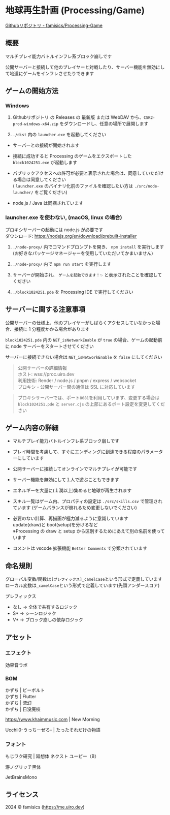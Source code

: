 # 地球再生計画 (Processing/Game)

[Githubリポジトリ - famisics/Processing-Game](https://github.com/famisics/Processing-Game)

## 概要

マルチプレイ能力バトルインフレ系ブロック崩しです

公開サーバーと接続して他のプレイヤーと対戦したり、サーバー機能を無効にして地道にゲームをインフレさせたりできます

## ゲームの開始方法

### Windows

1. Githubリポジトリ の Releases の 最新版 または WebDAV から、`CSK2-prod-windows-x64.zip` をダウンロードし、任意の場所で展開します

2. `./dist` 内の `launcher.exe` を起動してください

- サーバーとの接続が開始されます

- 接続に成功すると Processing のゲームをエクスポートした `block1024251.exe` が起動します

- パブリックアクセスへの許可が必要と表示された場合は、同意していただける場合は同意してください  
  ( `launcher.exe` のバイナリ化前のファイルを確認したい方は `./src/node-launcher/` をご覧ください)

- node.js / Java は同梱されています

### launcher.exe を使わない, (macOS, linux の場合)

プロキシサーバーの起動には node.js が必要です  
ダウンロード: https://nodejs.org/en/download/prebuilt-installer

1. `./node-proxy/` 内でコマンドプロンプトを開き、 `npm install` を実行します  
   (お好きなパッケージマネージャーを使用していただいてかまいません)

2. `./node-proxy/` 内で `npm run start` を実行します

3. サーバーが開始され、 `ゲームを起動できます！✨️` と表示されたことを確認してください

4. `./block1024251.pde` を Processing IDE で実行してください

## サーバーに関する注意事項

公開サーバーの仕様上、他のプレイヤーがしばらくアクセスしていなかった場合、接続に 1 分程度かかる場合があります

`block1024251.pde` 内の `NET_isNetworkEnable` が `true` の場合、ゲームの起動前に node サーバーをスタートさせてください

サーバーに接続できない場合は `NET_isNetworkEnable` を `false` にしてください

> 公開サーバーの詳細情報  
> ホスト: wss://proc.uiro.dev  
> 利用技術: Render / node.js / pnpm / express / websocket  
> プロキシ - 公開サーバー間の通信は SSL に対応しています

> プロキシサーバーでは、ポート`8081`を利用しています、変更する場合は `block1024251.pde` と `server.cjs` の上部にあるポート設定を変更してください

## ゲーム内容の詳細

- マルチプレイ能力バトルインフレ系ブロック崩しです

- プレイ時間を考慮して、すぐにエンディングに到達できる程度のパラメーターにしています

- 公開サーバーに接続してオンラインでマルチプレイが可能です

- サーバー機能を無効にして１人で遊ぶこともできます

- エネルギーを大量に(１潤以上)集めると地球が再生されます

- スキル一覧はゲーム内、プロパティの設定は `./src/skills.csv` で管理されています (ゲームバランスが崩れるため変更しないでください)

- 必要のない計算、再描画が極力減るように意識しています  
  update(draw)と boot(setup)を分けるなど  
  ※Processing の draw と setup から区別するためにあえて別の名前を使っています

- コメントは vscode 拡張機能 `Better Comments` で分類されています

## 命名規則

グローバル変数/関数は`[プレフィックス]_camelCase`という形式で定義しています  
ローカル変数は`_camelCase`という形式で定義しています(先頭アンダースコア)

プレフィックス

- なし → 全体で共有するロジック
- S\* → シーンロジック
- V\* → ブロック崩しの依存ロジック

## アセット

### エフェクト

効果音ラボ

### BGM

かずち | ビーボルト  
かずち | Flutter  
かずち | 流幻  
かずち | 日没廃校

https://www.khaimmusic.com | New Morning

Ucchii0-うっちーぜろ- | たったそれだけの物語

### フォント

もじワク研究 | 廻想体 ネクスト ユーピー（B）

瀞ノグリッチ黒体

JetBrainsMono

## ライセンス

2024 © famisics (https://me.uiro.dev)
